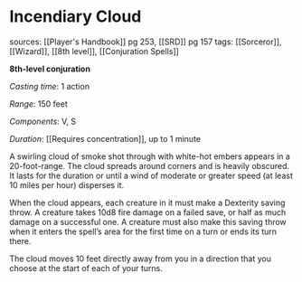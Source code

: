 # Incendiary Cloud
sources: [[Player's Handbook]] pg 253, [[SRD]] pg 157
tags: [[Sorceror]], [[Wizard]], [[8th level]], [[Conjuration Spells]]

**8th-level conjuration**

*Casting time*: 1 action

*Range*: 150 feet

*Components*: V, S

*Duration*: [[Requires concentration]], up to 1 minute

A swirling cloud of smoke shot through with white-hot embers appears in a 20-foot-range. The cloud spreads around corners and is heavily obscured. It lasts for the duration or until a wind of moderate or greater speed (at least 10 miles per hour) disperses it.

When the cloud appears, each creature in it must make a Dexterity saving throw. A creature takes 10d8 fire damage on a failed save, or half as much damage on a successful one. A creature must also make this saving throw when it enters the spell’s area for the first time on a turn or ends its turn there.

The cloud moves 10 feet directly away from you in a direction that you choose at the start of each of your turns.
